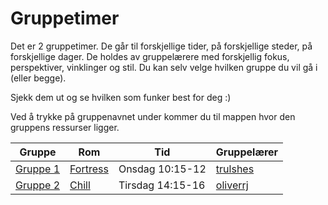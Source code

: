 # Gruppetimer

Det er 2 gruppetimer. De går til forskjellige tider, på forskjellige steder, på forskjellige dager. De holdes av gruppelærere med forskjellig fokus, perspektiver, vinklinger og stil. Du kan selv velge hvilken gruppe du vil gå i (eller begge).

Sjekk dem ut og se hvilken som funker best for deg :)

Ved å trykke på gruppenavnet under kommer du til mappen hvor den gruppens ressurser ligger.

| Gruppe                 | Rom                                           | Tid              | Gruppelærer                                  |
| ---------------------- | --------------------------------------------- | ---------------- | -------------------------------------------- |
| [Gruppe 1](./gruppe1/) | [Fortress](https://link.mazemap.com/ERFnVdz0) | Onsdag 10:15-12  | [trulshes](https://personer.uio.no/trulshes) |
| [Gruppe 2](./gruppe2/) | [Chill](https://link.mazemap.com/OeOC3kRY)    | Tirsdag 14:15-16 | [oliverrj](https://personer.uio.no/oliverrj) |
